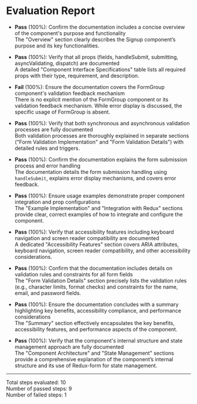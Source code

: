# Evaluation Report

- **Pass** (100%): Confirm the documentation includes a concise overview of the component's purpose and functionality  
  The "Overview" section clearly describes the Signup component’s purpose and its key functionalities.

- **Pass** (100%): Verify that all props (fields, handleSubmit, submitting, asyncValidating, dispatch) are documented  
  A detailed "Component Interface Specifications" table lists all required props with their type, requirement, and description.

- **Fail** (100%): Ensure the documentation covers the FormGroup component's validation feedback mechanism  
  There is no explicit mention of the FormGroup component or its validation feedback mechanism. While error display is discussed, the specific usage of FormGroup is absent.

- **Pass** (100%): Verify that both synchronous and asynchronous validation processes are fully documented  
  Both validation processes are thoroughly explained in separate sections ("Form Validation Implementation" and "Form Validation Details") with detailed rules and triggers.

- **Pass** (100%): Confirm the documentation explains the form submission process and error handling  
  The documentation details the form submission handling using `handleSubmit`, explains error display mechanisms, and covers error feedback.

- **Pass** (100%): Ensure usage examples demonstrate proper component integration and prop configurations  
  The "Example Implementation" and "Integration with Redux" sections provide clear, correct examples of how to integrate and configure the component.

- **Pass** (100%): Verify that accessibility features including keyboard navigation and screen reader compatibility are documented  
  A dedicated "Accessibility Features" section covers ARIA attributes, keyboard navigation, screen reader compatibility, and other accessibility considerations.

- **Pass** (100%): Confirm that the documentation includes details on validation rules and constraints for all form fields  
  The "Form Validation Details" section precisely lists the validation rules (e.g., character limits, format checks) and constraints for the name, email, and password fields.

- **Pass** (100%): Ensure the documentation concludes with a summary highlighting key benefits, accessibility compliance, and performance considerations  
  The "Summary" section effectively encapsulates the key benefits, accessibility features, and performance aspects of the component.

- **Pass** (100%): Verify that the component's internal structure and state management approach are fully documented  
  The "Component Architecture" and "State Management" sections provide a comprehensive explanation of the component’s internal structure and its use of Redux-form for state management.

---

Total steps evaluated: 10  
Number of passed steps: 9  
Number of failed steps: 1